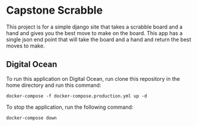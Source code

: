 # Capstone Scrabble

This project is for a simple django site that takes a scrabble board and a hand and gives you the best move to make on the board. This app has a single json end point that will take the board and a hand and return the best moves to make.

## Digital Ocean

To run this application on Digital Ocean, run clone this repository in the home directory and run this command:

`docker-compose -f docker-compose.production.yml up -d`

To stop the application, run the following command:

`docker-compose down`

